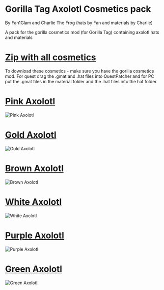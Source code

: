 # Gorilla Tag Axolotl Cosmetics pack 
By Fan1Glam and Charlie The Frog (hats by Fan and materials by Charlie)

A pack for the gorilla cosmetics mod (for Gorilla Tag) containing axolotl hats and materials

# [Zip with all cosmetics]()

To download these cosmetics - make sure you have the gorilla cosmetics mod. For quest drag the .gmat and .hat files into QuestPatcher and for PC put the .gmat files in the material folder and the .hat files into the hat folder.

# [Pink Axolotl]()
![Pink Axolotl](https://github.com/fan1glam/Gorilla-Tag-Axolotl-Modded-Cosmetics-Pack/blob/08fa7a825a0ece0e9087817cf557d69d7555e57a/Assets%20For%20ReadMe/pink%20axolotl.jpg)

# [Gold Axolotl]()
![Gold Axolotl](https://github.com/fan1glam/Gorilla-Tag-Axolotl-Modded-Cosmetics-Pack/blob/08fa7a825a0ece0e9087817cf557d69d7555e57a/Assets%20For%20ReadMe/Gold%20axolotl.jpg)

# [Brown Axolotl]()
![Brown Axolotl](https://github.com/fan1glam/Gorilla-Tag-Axolotl-Modded-Cosmetics-Pack/blob/08fa7a825a0ece0e9087817cf557d69d7555e57a/Assets%20For%20ReadMe/brown%20axolotl.jpg)

# [White Axolotl]()
![White Axolotl](https://github.com/fan1glam/Gorilla-Tag-Axolotl-Modded-Cosmetics-Pack/blob/08fa7a825a0ece0e9087817cf557d69d7555e57a/Assets%20For%20ReadMe/white%20axolotl.jpg)

# [Purple Axolotl]()
![Purple Axolotl](https://github.com/fan1glam/Gorilla-Tag-Axolotl-Modded-Cosmetics-Pack/blob/08fa7a825a0ece0e9087817cf557d69d7555e57a/Assets%20For%20ReadMe/purple%20axolotl.jpg)

# [Green Axolotl]()
![Green Axolotl](https://github.com/fan1glam/Gorilla-Tag-Axolotl-Modded-Cosmetics-Pack/blob/08fa7a825a0ece0e9087817cf557d69d7555e57a/Assets%20For%20ReadMe/green%20axolotl.jpg)
